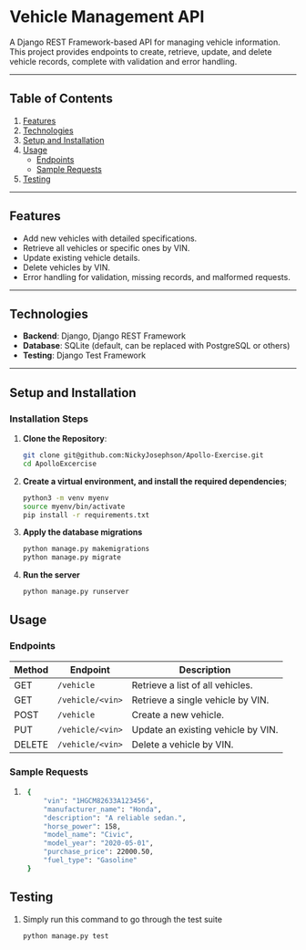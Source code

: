 # Vehicle Management API

A Django REST Framework-based API for managing vehicle information. This project provides endpoints to create, retrieve, update, and delete vehicle records, complete with validation and error handling.

---

## **Table of Contents**

1. [Features](#features)
2. [Technologies](#technologies)
3. [Setup and Installation](#setup-and-installation)
4. [Usage](#usage)
   - [Endpoints](#endpoints)
   - [Sample Requests](#sample-requests)
5. [Testing](#testing)

---

## **Features**

- Add new vehicles with detailed specifications.
- Retrieve all vehicles or specific ones by VIN.
- Update existing vehicle details.
- Delete vehicles by VIN.
- Error handling for validation, missing records, and malformed requests.

---

## **Technologies**

- **Backend**: Django, Django REST Framework
- **Database**: SQLite (default, can be replaced with PostgreSQL or others)
- **Testing**: Django Test Framework
---

## **Setup and Installation**

### Installation Steps

1. **Clone the Repository**:
   ```bash
   git clone git@github.com:NickyJosephson/Apollo-Exercise.git
   cd ApolloExcercise
2. **Create a virtual environment, and install the required dependencies**;
    ```bash
    python3 -m venv myenv
    source myenv/bin/activate
    pip install -r requirements.txt
3. **Apply the database migrations**
    ```bash
    python manage.py makemigrations
    python manage.py migrate
4. **Run the server**
    ```bash
    python manage.py runserver

## **Usage**
### Endpoints

| Method | Endpoint        | Description                           |
|--------|------------------|---------------------------------------|
| GET    | `/vehicle`      | Retrieve a list of all vehicles.      |
| GET    | `/vehicle/<vin>`| Retrieve a single vehicle by VIN.     |
| POST   | `/vehicle`      | Create a new vehicle.                 |
| PUT    | `/vehicle/<vin>`| Update an existing vehicle by VIN.    |
| DELETE | `/vehicle/<vin>`| Delete a vehicle by VIN.              |

### Sample Requests
1. ```bash
    {
        "vin": "1HGCM82633A123456",
        "manufacturer_name": "Honda",
        "description": "A reliable sedan.",
        "horse_power": 158,
        "model_name": "Civic",
        "model_year": "2020-05-01",
        "purchase_price": 22000.50,
        "fuel_type": "Gasoline"
    }


## **Testing**

1. Simply run this command to go through the test suite
    ```bash
    python manage.py test
